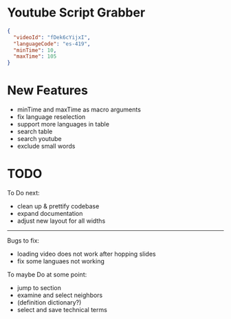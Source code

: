 <!--
author:   Daniel Hoffmann
version:  0.0.1
language: en
narrator: US English Female

script: http://localhost:3000/home/english-lia/base.js
script: http://localhost:3000/home/english-lia/consys.js
script: http://localhost:3000/home/english-lia/grabber.js
script: http://localhost:3000/home/english-lia/grabber-lia-bridge.js
script: http://localhost:3000/home/english-lia/lul.js
link: http://localhost:3000/home/english-lia/lul.css
link: http://localhost:3000/home/english-lia/consys.css

@gr: @grabber({})
@grabber
<script input="hidden" defer>
  startGrabber(@0);
</script>

<div id='grabber-frame'></div>
@end

-->

# Youtube Script Grabber 

```json @grabber
{
  "videoId": "fDek6cYijxI",
  "languageCode": "es-419",
  "minTime": 10,
  "maxTime": 105
}
```

# New Features
* minTime and maxTime as macro arguments
* fix language reselection
* support more languages in table
* search table
* search youtube
* exclude small words

# TODO

To Do next:
* clean up & prettify codebase
* expand documentation
* adjust new layout for all widths 

------
Bugs to fix:
* loading video does not work after hopping slides
* fix some languaes not working


To maybe Do at some point:
* jump to section
* examine and select neighbors
* (definition dictionary?)
* select and save technical terms




